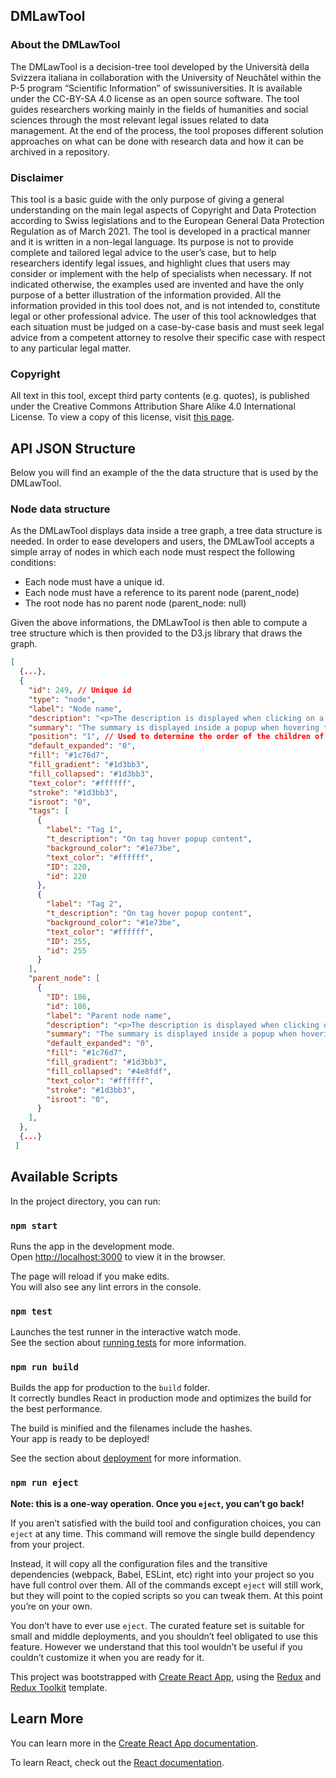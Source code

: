 ## DMLawTool

### About the DMLawTool

The DMLawTool is a decision-tree tool developed by the Università della Svizzera italiana in collaboration with the University of Neuchâtel within the P-5 program “Scientific Information” of swissuniversities. It is available under the CC-BY-SA 4.0 license as an open source software.
The tool guides researchers working mainly in the fields of humanities and social sciences through the most relevant legal issues related to data management. At the end of the process, the tool proposes different solution approaches on what can be done with research data and how it can be archived in a repository.

### Disclaimer

This tool is a basic guide with the only purpose of giving a general understanding on the main legal aspects of Copyright and Data Protection according to Swiss legislations and to the European General Data Protection Regulation as of March 2021.
The tool is developed in a practical manner and it is written in a non-legal language. Its purpose is not to provide complete and tailored legal advice to the user’s case, but to help researchers identify legal issues, and highlight clues that users may consider or implement with the help of specialists when necessary.
If not indicated otherwise, the examples used are invented and have the only purpose of a better illustration of the information provided. All the information provided in this tool does not, and is not intended to, constitute legal or other professional advice.
The user of this tool acknowledges that each situation must be judged on a case-by-case basis and must seek legal advice from a competent attorney to resolve their specific case with respect to any particular legal matter.

### Copyright

All text in this tool, except third party contents (e.g. quotes), is published under the Creative Commons Attribution Share Alike 4.0 International License. To view a copy of this license, visit [this page](https://creativecommons.org/licenses/by-sa/4.0/).

## API JSON Structure

Below you will find an example of the the data structure that is used by the DMLawTool.

### Node data structure

As the DMLawTool displays data inside a tree graph, a tree data structure is needed.
In order to ease developers and users, the DMLawTool accepts a simple array of nodes in which each node must respect the following conditions:
- Each node must have a unique id.
- Each node must have a reference to its parent node (parent_node)
- The root node has no parent node (parent_node: null)

Given the above informations, the DMLawTool is then able to compute a tree structure which is then provided to the D3.js library that draws the graph.


```json
[
  {...},
  {
    "id": 249, // Unique id
    "type": "node",
    "label": "Node name",
    "description": "<p>The description is displayed when clicking on a node</p>",
    "summary": "The summary is displayed inside a popup when hovering the node",
    "position": "1", // Used to determine the order of the children of a node.
    "default_expanded": "0",
    "fill": "#1c76d7",
    "fill_gradient": "#1d3bb3",
    "fill_collapsed": "#1d3bb3",
    "text_color": "#ffffff",
    "stroke": "#1d3bb3",
    "isroot": "0",
    "tags": [
      {
        "label": "Tag 1",
        "t_description": "On tag hover popup content",
        "background_color": "#1e73be",
        "text_color": "#ffffff",
        "ID": 220,
        "id": 220
      },
      {
        "label": "Tag 2",
        "t_description": "On tag hover popup content",
        "background_color": "#1e73be",
        "text_color": "#ffffff",
        "ID": 255,
        "id": 255
      }
    ],
    "parent_node": [
      {
        "ID": 186,
        "id": 186,
        "label": "Parent node name",
        "description": "<p>The description is displayed when clicking on a node</p>",
        "summary": "The summary is displayed inside a popup when hovering the node",
        "default_expanded": "0",
        "fill": "#1c76d7",
        "fill_gradient": "#1d3bb3",
        "fill_collapsed": "#4e8fdf",
        "text_color": "#ffffff",
        "stroke": "#1d3bb3",
        "isroot": "0",
      }
    ],
  },
  {...}
 ]
```

## Available Scripts

In the project directory, you can run:

### `npm start`

Runs the app in the development mode.<br />
Open [http://localhost:3000](http://localhost:3000) to view it in the browser.

The page will reload if you make edits.<br />
You will also see any lint errors in the console.

### `npm test`

Launches the test runner in the interactive watch mode.<br />
See the section about [running tests](https://facebook.github.io/create-react-app/docs/running-tests) for more information.

### `npm run build`

Builds the app for production to the `build` folder.<br />
It correctly bundles React in production mode and optimizes the build for the best performance.

The build is minified and the filenames include the hashes.<br />
Your app is ready to be deployed!

See the section about [deployment](https://facebook.github.io/create-react-app/docs/deployment) for more information.

### `npm run eject`

**Note: this is a one-way operation. Once you `eject`, you can’t go back!**

If you aren’t satisfied with the build tool and configuration choices, you can `eject` at any time. This command will remove the single build dependency from your project.

Instead, it will copy all the configuration files and the transitive dependencies (webpack, Babel, ESLint, etc) right into your project so you have full control over them. All of the commands except `eject` will still work, but they will point to the copied scripts so you can tweak them. At this point you’re on your own.

You don’t have to ever use `eject`. The curated feature set is suitable for small and middle deployments, and you shouldn’t feel obligated to use this feature. However we understand that this tool wouldn’t be useful if you couldn’t customize it when you are ready for it.

This project was bootstrapped with [Create React App](https://github.com/facebook/create-react-app), using the [Redux](https://redux.js.org/) and [Redux Toolkit](https://redux-toolkit.js.org/) template.

## Learn More

You can learn more in the [Create React App documentation](https://facebook.github.io/create-react-app/docs/getting-started).

To learn React, check out the [React documentation](https://reactjs.org/).

